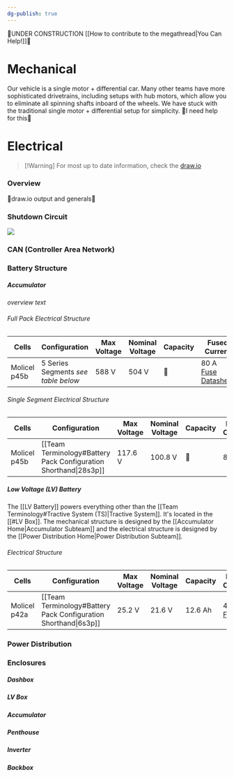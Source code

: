```yaml
---
dg-publish: true
---
```

🚧UNDER CONSTRUCTION [[How to contribute to the megathread|You Can Help!]]🚧
# Mechanical
Our vehicle is a single motor + differential car. Many other teams have more sophisticated drivetrains, including setups with hub motors, which allow you to eliminate all spinning shafts inboard of the wheels.
We have stuck with the traditional single motor + differential setup for simplicity.
🚧I need help for this🚧
# Electrical
>[!Warning] For most up to date information, check the [draw.io](https://app.diagrams.net/#G1aAUkTBznf-oBW0_HJwPR886YPGE_Ngbq#%7B%22pageId%22%3A%22AH0zOfJDxDtdpztpxlL7%22%7D)
### Overview
🚧draw.io output and generals🚧
### Shutdown Circuit
![](https://i.imgur.com/7lUzD3D.png)

### CAN (Controller Area Network)
### Battery Structure
##### Accumulator
*overview text*
###### Full Pack Electrical Structure

| Cells        | Configuration                       | Max Voltage | Nominal Voltage | Capacity | Fused Current                                                                                                                                                                                                                                                          |
| ------------ | ----------------------------------- | ----------- | --------------- | -------- | ---------------------------------------------------------------------------------------------------------------------------------------------------------------------------------------------------------------------------------------------------------------------- |
| Molicel p45b | 5 Series Segments *see table below* | 588 V       | 504 V           | 🚧       | 80 A<br>[Fuse](https://www.mouser.com/ProductDetail/Littelfuse/L75QS080.V?qs=w%2Fv1CP2dgqquMmGcdv%252B%252BVQ%3D%3D)<br>[Datasheet](https://www.littelfuse.com/~/media/electrical/datasheets/fuses/semiconductor-fuses/littelfuse-industrial-l75qs-fuse-datasheet.pdf) |
###### Single Segment Electrical Structure

| Cells        | Configuration                                                    | Max Voltage | Nominal Voltage | Capacity | Fused Current |
| ------------ | ---------------------------------------------------------------- | ----------- | --------------- | -------- | ------------- |
| Molicel p45b | [[Team Terminology#Battery Pack Configuration Shorthand\|28s3p]] | 117.6 V     | 100.8 V         | 🚧       | 80 A          |

##### Low Voltage (LV) Battery
The [[LV Battery]] powers everything other than the [[Team Terminology#Tractive System (TS)|Tractive System]]. It's located in the [[#LV Box]]. The mechanical structure is designed by the [[Accumulator Home|Accumulator Subteam]] and the electrical structure is designed by the [[Power Distribution Home|Power Distribution Subteam]].
###### Electrical Structure

| Cells        | Configuration                                                   | Max Voltage | Nominal Voltage | Capacity | Fused Current                                                                                                                                                                                                                                                                                                                                                                                                                                          |
| ------------ | --------------------------------------------------------------- | ----------- | --------------- | -------- | ------------------------------------------------------------------------------------------------------------------------------------------------------------------------------------------------------------------------------------------------------------------------------------------------------------------------------------------------------------------------------------------------------------------------------------------------------ |
| Molicel p42a | [[Team Terminology#Battery Pack Configuration Shorthand\|6s3p]] | 25.2 V      | 21.6 V          | 12.6 Ah  | 40 A<br>[Fuse](https://www.amazon.com/10-Gauge-Fuse-Holder-Inline/dp/B08BWRSPY1?dib=eyJ2IjoiMSJ9.vuYlDa2txSh6Zmx3MLj9wc5uGWHiZR2Q8by8QNJDr8cc6y9QQzti57G2FkvxKqKzcQL90m9nQ0zvgL5su5yz29-C_P5KfYbr_1z2RdFWmIeCEIjXZqjA8PFUbJtNWU6_HPG3r-uRpntWeJgxSF91OkFJaOue_GKh9wW26pJTeCgiRq4BP6P6voq1an-s0Gh4JByEDldbrBXKNq93LgL0VmZMaohmUVMDw-cFZH5oJso.IPsoKR0fJrqTcGYysaPA13FZ_-s9KsaNJZmP5K3pZHI&dib_tag=se&keywords=40+amp+fuse+holder&qid=1721963637&sr=8-3) |
### Power Distribution
### Enclosures
##### Dashbox
##### LV Box
##### Accumulator
##### Penthouse
##### Inverter
##### Backbox